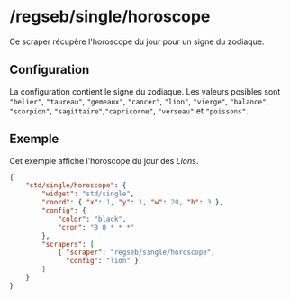# /regseb/single/horoscope

Ce scraper récupère l'horoscope du jour pour un signe du zodiaque.

## Configuration

La configuration contient le signe du zodiaque. Les valeurs posibles sont
`"belier"`, `"taureau"`, `"gemeaux"`, `"cancer"`, `"lion"`, `"vierge"`,
`"balance"`, `"scorpion"`, `"sagittaire"`,`"capricorne"`, `"verseau"` et
`"poissons"`.

## Exemple

Cet exemple affiche l'horoscope du jour des *Lion*s.

```JSON
{
    "std/single/horoscope": {
        "widget": "std/single",
        "coord": { "x": 1, "y": 1, "w": 20, "h": 3 },
        "config": {
            "color": "black",
            "cron": "0 0 * * *"
        },
        "scrapers": [
            { "scraper": "regseb/single/horoscope",
              "config": "lion" }
        ]
    }
}
```

